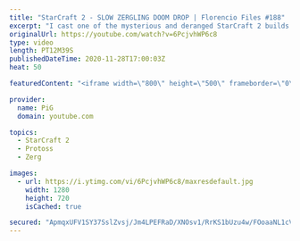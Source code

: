 ```yaml
---
title: "StarCraft 2 - SLOW ZERGLING DOOM DROP | Florencio Files #188"
excerpt: "I cast one of the mysterious and deranged StarCraft 2 builds of the one and only, Florencio, the dude that invented the Protoss proxy nexus recall rush.  Want the world to see you taking your opponent to Dicktown? You can now hire PiG to cast your game Florencio Files Style! Email pigrandom88@gmail.com"
originalUrl: https://youtube.com/watch?v=6PcjvhWP6c8
type: video
length: PT12M39S
publishedDateTime: 2020-11-28T17:00:03Z
heat: 50

featuredContent: "<iframe width=\"800\" height=\"500\" frameborder=\"0\" src=\"https://www.youtube.com/embed/6PcjvhWP6c8\" allow=\"accelerometer; autoplay; encrypted-media; gyroscope; picture-in-picture\" allowfullscreen></iframe>"

provider:
  name: PiG
  domain: youtube.com

topics:
  - StarCraft 2
  - Protoss
  - Zerg

images:
  - url: https://i.ytimg.com/vi/6PcjvhWP6c8/maxresdefault.jpg
    width: 1280
    height: 720
    isCached: true

secured: "ApmqxUFV1SY37SslZvsj/Jm4LPEFRaD/XNOsv1/RrKS1bUzu4w/FOoaaNL1cVYm78Tm+46utCCdEvZerOI8bu3gw6bbKA48hON3aGpF/Ggv+B+RaTIJ5zUerWdpMBLmzHDLXFsj7lPq+tBdGK84Qd+MqFAxoiAfNOIJtK5jaXMlvN7ahMduKUxJwVQGIvzmgoOa99NQ8rDTAOHTsSCkO9tYZBH3upKm3UzoEwUi8C9icNW8b4W8TZLMlqGTSdPReSLrmD5x660KO1QxRgNHowLEGqBBXYslpLE570Fd1VaR3N55ZvXCmzHOvb+T6cK26wgsj84aFMdxQXk/wkWgc08YBuYH4KHiB+gk6nywS2HEzODv2s76RyJpQ23gOK/WGFwT4n2bAijrVYtrYhBchCWk70zigmFUxZ2QGakyHTVM=;rns6Hqnzw41dORCY+0AjOA=="
---
```


